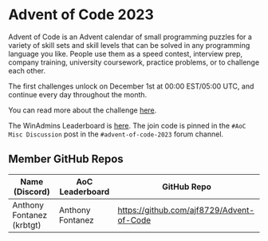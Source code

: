 # Advent of Code 2023

Advent of Code is an Advent calendar of small programming puzzles for a variety of skill sets and skill levels that can be solved in any programming language you like. People use them as a speed contest, interview prep, company training, university coursework, practice problems, or to challenge each other.

The first challenges unlock on December 1st at 00:00 EST/05:00 UTC, and continue every day throughout the month.

You can read more about the challenge [here](https://adventofcode.com/2023/about).

The WinAdmins Leaderboard is [here](https://adventofcode.com/2023/leaderboard/private/view/1506887). The join code is pinned in the `#AoC Misc Discussion` post in the `#advent-of-code-2023` forum channel.

## Member GitHub Repos

| Name (Discord)            | AoC Leaderboard  | GitHub Repo                                 |
| --------------------------| ---------------- | --------------------------------------------|
| Anthony Fontanez (krbtgt) | Anthony Fontanez | <https://github.com/ajf8729/Advent-of-Code> |
